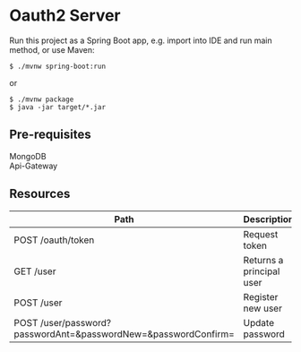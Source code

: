 # Oauth2 Server

Run this project as a Spring Boot app, e.g. import into IDE and run
main method, or use Maven:

```
$ ./mvnw spring-boot:run
```

or

```
$ ./mvnw package
$ java -jar target/*.jar
```

## Pre-requisites
MongoDB<br>
Api-Gateway

## Resources

| Path             | Description  |
|------------------|--------------|
| POST /oauth/token | Request token |
| GET  /user | Returns a principal user |
| POST /user | Register new user |
| POST /user/password?passwordAnt=&passwordNew=&passwordConfirm= | Update password |